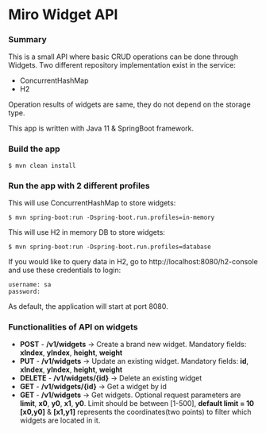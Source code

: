 # Miro Widget API

### Summary
This is a small API where basic CRUD operations can be done through Widgets.
Two different repository implementation exist in the service:
 * ConcurrentHashMap
 * H2

Operation results of widgets are same, they do not depend on the storage type.

This app is written with Java 11 & SpringBoot framework.
 
### Build the app
    $ mvn clean install


### Run the app with 2 different profiles
This will use ConcurrentHashMap to store widgets:

    $ mvn spring-boot:run -Dspring-boot.run.profiles=in-memory

This will use H2 in memory DB to store widgets:
    
    $ mvn spring-boot:run -Dspring-boot.run.profiles=database

If you would like to query data in H2, go to http://localhost:8080/h2-console and use these credentials to login:

    username: sa
    password:
    
As default, the application will start at port 8080.

### Functionalities of API on widgets
* **POST** - **/v1/widgets** -> Create a brand new widget. Mandatory fields: **xIndex**, **yIndex**, **height**, **weight**
* **PUT** - **/v1/widgets** -> Update an existing widget. Mandatory fields: **id**, **xIndex**, **yIndex**, **height**, **weight**
* **DELETE** - **/v1/widgets/{id}** -> Delete an existing widget
* **GET** - **/v1/widgets/{id}** -> Get a widget by id
* **GET** - **/v1/widgets** -> Get widgets. Optional request parameters are **limit**, **x0**, **y0**, **x1**, **y0**. Limit should be between [1-500], **default limit = 10** 
**[x0,y0]** & **[x1,y1]** represents the coordinates(two points) to filter which widgets are located in it.
